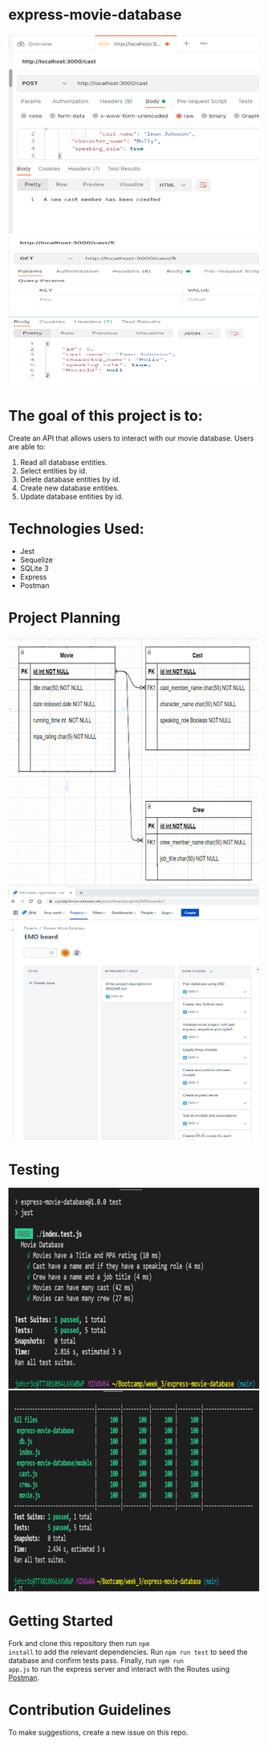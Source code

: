 # express-movie-database
<p float="left">
  <img src="public/post_cast.png" width="500" height="400" />
  <img src="public/get_cast_by_id.png" width="500" height="300" />
</p>

# The goal of this project is to: 

Create an API that allows users to interact with our movie database.  Users are able to:
1. Read all database entities.<br>
2. Select entities by id.<br>
3. Delete database entities by id.<br>
4. Create new database entities.<br>
5. Update database entities by id.<br>

# Technologies Used:
<ul>
<li>Jest</li>
<li>Sequelize</li>
<li>SQLite 3</li>
<li>Express</li>
<li>Postman</li>
</ul>

# Project Planning                                                              
<p float="left">
  <img src="public/express-movie-ERD.png" width="500" height="500" />
  <img src="https://raw.githubusercontent.com/cpaynejohnson/express-movie-database/main/public/kanban.png" width="500" height="500" />
</p>
                                                                                                          
# Testing
<p float="left">
  <img src="public/test_file.png" width="500" height="400" />
  <img src="public/test_report.png" width="500" height="400" />
</p>
                                                     
# Getting Started

Fork and clone this repository then run <code class="w3-codespan">npm install</code> to add the relevant dependencies. Run <code class="w3-codespan">npm run test</code> to seed the database and confirm tests pass. Finally, run <code class="w3-codespan">npm run app.js</code> to run the express server and interact with the Routes using <a href="https://www.postman.com/">Postman</a>.

# Contribution Guidelines

To make suggestions, create a new issue on this repo.
